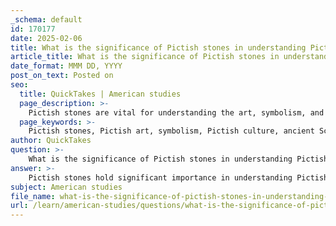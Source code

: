 ```yaml
---
_schema: default
id: 170177
date: 2025-02-06
title: What is the significance of Pictish stones in understanding Pictish art and symbolism?
article_title: What is the significance of Pictish stones in understanding Pictish art and symbolism?
date_format: MMM DD, YYYY
post_on_text: Posted on
seo:
  title: QuickTakes | American studies
  page_description: >-
    Pictish stones are vital for understanding the art, symbolism, and cultural identity of the Pictish people in ancient Scotland, showcasing their beliefs, societal structures, and artistic skills.
  page_keywords: >-
    Pictish stones, Pictish art, symbolism, Pictish culture, ancient Scotland, Class I stones, Class II stones, cultural representation, territorial markers, genealogy, religious significance, Christian symbols, artistic expression, historical context, early medieval society
author: QuickTakes
question: >-
    What is the significance of Pictish stones in understanding Pictish art and symbolism?
answer: >-
    Pictish stones hold significant importance in understanding Pictish art and symbolism, as they are among the most visible remnants of the Pictish culture, which thrived in Scotland from around AD 300 to AD 900. These stones, often categorized into Class I and Class II, are intricately carved with a variety of symbols and designs that provide insights into the beliefs, social structures, and artistic expressions of the Pictish people.\n\n1. **Cultural Representation**: The Pictish stones serve as a testament to the evolving culture of the Picts. The symbols carved on these stones, such as the double disc, sea monster, and various animal representations, are thought to reflect different aspects of Pictish beliefs and societal values. For instance, the presence of animals like the "Pictish beast" and other motifs may indicate a connection to their environment, mythology, or social hierarchy.\n\n2. **Territorial Markers and Genealogy**: Many scholars believe that these stones functioned as territorial markers, possibly denoting boundaries or significant locations within Pictish lands. Additionally, they may have recorded genealogical information, such as clan affiliations or notable events, which would have been crucial for maintaining social order and lineage in a tribal society.\n\n3. **Religious Significance**: The integration of Christian symbols in later Pictish stones suggests a transition in belief systems and the influence of Christianity on Pictish culture. This blending of pagan and Christian iconography illustrates the complex interactions between the Picts and the incoming Christian influences, as well as their resistance to complete assimilation.\n\n4. **Artistic Expression**: The craftsmanship of Pictish stones showcases the artistic skills of the Pictish people. The detailed carvings, which include both geometric shapes and representational art, highlight their aesthetic values and the importance of visual storytelling in their culture. The stones are not only historical artifacts but also works of art that reflect the creativity and technical abilities of the Picts.\n\n5. **Historical Context**: The study of Pictish stones contributes to a broader understanding of early medieval society in Scotland. They provide context for the social hierarchies, governance structures, and cultural exchanges that occurred during this period. The stones are often found in archaeological contexts that reveal insights into the daily lives and practices of the Picts.\n\nIn summary, Pictish stones are crucial for understanding the art, symbolism, and cultural identity of the Pictish people. They encapsulate a rich narrative of social structure, belief systems, and artistic expression that continues to intrigue historians and archaeologists today.
subject: American studies
file_name: what-is-the-significance-of-pictish-stones-in-understanding-pictish-art-and-symbolism.md
url: /learn/american-studies/questions/what-is-the-significance-of-pictish-stones-in-understanding-pictish-art-and-symbolism
---
```


&nbsp;